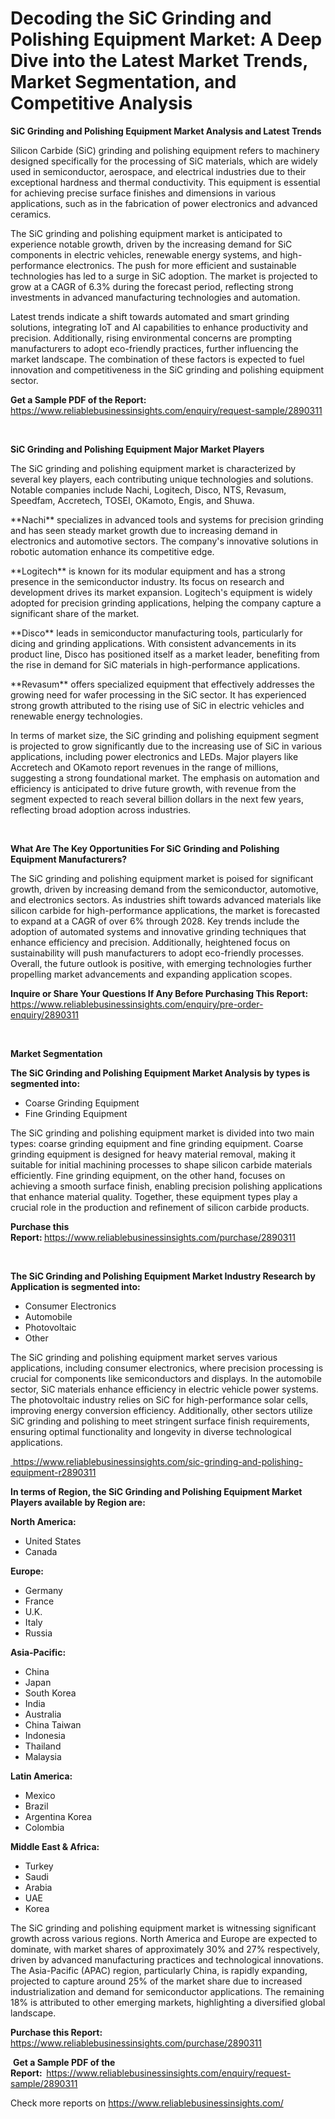 <p><h1>Decoding the SiC Grinding and Polishing Equipment Market: A Deep Dive into the Latest Market Trends, Market Segmentation, and Competitive Analysis</h1></p><p><strong>SiC Grinding and Polishing Equipment Market Analysis and Latest Trends</strong></p>
<p><p>Silicon Carbide (SiC) grinding and polishing equipment refers to machinery designed specifically for the processing of SiC materials, which are widely used in semiconductor, aerospace, and electrical industries due to their exceptional hardness and thermal conductivity. This equipment is essential for achieving precise surface finishes and dimensions in various applications, such as in the fabrication of power electronics and advanced ceramics.</p><p>The SiC grinding and polishing equipment market is anticipated to experience notable growth, driven by the increasing demand for SiC components in electric vehicles, renewable energy systems, and high-performance electronics. The push for more efficient and sustainable technologies has led to a surge in SiC adoption. The market is projected to grow at a CAGR of 6.3% during the forecast period, reflecting strong investments in advanced manufacturing technologies and automation. </p><p>Latest trends indicate a shift towards automated and smart grinding solutions, integrating IoT and AI capabilities to enhance productivity and precision. Additionally, rising environmental concerns are prompting manufacturers to adopt eco-friendly practices, further influencing the market landscape. The combination of these factors is expected to fuel innovation and competitiveness in the SiC grinding and polishing equipment sector.</p></p>
<p><strong>Get a Sample PDF of the Report:&nbsp;</strong> <a href="https://www.reliablebusinessinsights.com/enquiry/request-sample/2890311?utm_campaign=3007&utm_medium=2&utm_source=Github&utm_content=ia&utm_term=14032025&utm_id=sic-grinding-and-polishing-equipment">https://www.reliablebusinessinsights.com/enquiry/request-sample/2890311</a></p>
<p>&nbsp;</p>
<p><strong>SiC Grinding and Polishing Equipment Major Market Players</strong></p>
<p><p>The SiC grinding and polishing equipment market is characterized by several key players, each contributing unique technologies and solutions. Notable companies include Nachi, Logitech, Disco, NTS, Revasum, Speedfam, Accretech, TOSEI, OKamoto, Engis, and Shuwa.</p><p>**Nachi** specializes in advanced tools and systems for precision grinding and has seen steady market growth due to increasing demand in electronics and automotive sectors. The company's innovative solutions in robotic automation enhance its competitive edge.</p><p>**Logitech** is known for its modular equipment and has a strong presence in the semiconductor industry. Its focus on research and development drives its market expansion. Logitech's equipment is widely adopted for precision grinding applications, helping the company capture a significant share of the market.</p><p>**Disco** leads in semiconductor manufacturing tools, particularly for dicing and grinding applications. With consistent advancements in its product line, Disco has positioned itself as a market leader, benefiting from the rise in demand for SiC materials in high-performance applications.</p><p>**Revasum** offers specialized equipment that effectively addresses the growing need for wafer processing in the SiC sector. It has experienced strong growth attributed to the rising use of SiC in electric vehicles and renewable energy technologies.</p><p>In terms of market size, the SiC grinding and polishing equipment segment is projected to grow significantly due to the increasing use of SiC in various applications, including power electronics and LEDs. Major players like Accretech and OKamoto report revenues in the range of millions, suggesting a strong foundational market. The emphasis on automation and efficiency is anticipated to drive future growth, with revenue from the segment expected to reach several billion dollars in the next few years, reflecting broad adoption across industries.</p></p>
<p>&nbsp;</p>
<p><strong>What Are The Key Opportunities For SiC Grinding and Polishing Equipment Manufacturers?</strong></p>
<p><p>The SiC grinding and polishing equipment market is poised for significant growth, driven by increasing demand from the semiconductor, automotive, and electronics sectors. As industries shift towards advanced materials like silicon carbide for high-performance applications, the market is forecasted to expand at a CAGR of over 6% through 2028. Key trends include the adoption of automated systems and innovative grinding techniques that enhance efficiency and precision. Additionally, heightened focus on sustainability will push manufacturers to adopt eco-friendly processes. Overall, the future outlook is positive, with emerging technologies further propelling market advancements and expanding application scopes.</p></p>
<p><strong>Inquire or Share Your Questions If Any Before Purchasing This Report:</strong> <a href="https://www.reliablebusinessinsights.com/enquiry/pre-order-enquiry/2890311?utm_campaign=3007&utm_medium=2&utm_source=Github&utm_content=ia&utm_term=14032025&utm_id=sic-grinding-and-polishing-equipment">https://www.reliablebusinessinsights.com/enquiry/pre-order-enquiry/2890311</a></p>
<p>&nbsp;</p>
<p><strong>Market Segmentation</strong></p>
<p><strong>The SiC Grinding and Polishing Equipment Market Analysis by types is segmented into:</strong></p>
<p><ul><li>Coarse Grinding Equipment</li><li>Fine Grinding Equipment</li></ul></p>
<p><p>The SiC grinding and polishing equipment market is divided into two main types: coarse grinding equipment and fine grinding equipment. Coarse grinding equipment is designed for heavy material removal, making it suitable for initial machining processes to shape silicon carbide materials efficiently. Fine grinding equipment, on the other hand, focuses on achieving a smooth surface finish, enabling precision polishing applications that enhance material quality. Together, these equipment types play a crucial role in the production and refinement of silicon carbide products.</p></p>
<p><strong>Purchase this Report:&nbsp;</strong><a href="https://www.reliablebusinessinsights.com/purchase/2890311?utm_campaign=3007&utm_medium=2&utm_source=Github&utm_content=ia&utm_term=14032025&utm_id=sic-grinding-and-polishing-equipment">https://www.reliablebusinessinsights.com/purchase/2890311</a></p>
<p>&nbsp;</p>
<p><strong>The SiC Grinding and Polishing Equipment Market Industry Research by Application is segmented into:</strong></p>
<p><ul><li>Consumer Electronics</li><li>Automobile</li><li>Photovoltaic</li><li>Other</li></ul></p>
<p><p>The SiC grinding and polishing equipment market serves various applications, including consumer electronics, where precision processing is crucial for components like semiconductors and displays. In the automobile sector, SiC materials enhance efficiency in electric vehicle power systems. The photovoltaic industry relies on SiC for high-performance solar cells, improving energy conversion efficiency. Additionally, other sectors utilize SiC grinding and polishing to meet stringent surface finish requirements, ensuring optimal functionality and longevity in diverse technological applications.</p></p>
<p><a href="https://www.reliablebusinessinsights.com/sic-grinding-and-polishing-equipment-r2890311?utm_campaign=3007&utm_medium=2&utm_source=Github&utm_content=ia&utm_term=14032025&utm_id=sic-grinding-and-polishing-equipment">&nbsp;https://www.reliablebusinessinsights.com/sic-grinding-and-polishing-equipment-r2890311</a></p>
<p><strong>In terms of Region, the SiC Grinding and Polishing Equipment Market Players available by Region are:</strong></p>
<p>
    <p> <strong> North America: </strong>
        <ul>
            <li>United States</li>
            <li>Canada</li>
        </ul>
        </p> 
    <p> <strong> Europe: </strong>
        <ul>
            <li>Germany</li>
            <li>France</li>
            <li>U.K.</li>
            <li>Italy</li>
            <li>Russia</li>
        </ul>
        </p> 
    <p> <strong> Asia-Pacific: </strong>
        <ul>
            <li>China</li>
            <li>Japan</li>
            <li>South Korea</li>
            <li>India</li>
            <li>Australia</li>
            <li>China Taiwan</li>
            <li>Indonesia</li>
            <li>Thailand</li>
            <li>Malaysia</li>
        </ul>
        </p> 
    <p> <strong> Latin America: </strong>
        <ul>
            <li>Mexico</li>
            <li>Brazil</li>
            <li>Argentina Korea</li>
            <li>Colombia</li>
        </ul>
        </p> 
    <p> <strong> Middle East & Africa: </strong>
        <ul>
            <li>Turkey</li>
            <li>Saudi</li>
            <li>Arabia</li>
            <li>UAE</li>
            <li>Korea</li>
        </ul>
    </p>
    </p>
<p><p>The SiC grinding and polishing equipment market is witnessing significant growth across various regions. North America and Europe are expected to dominate, with market shares of approximately 30% and 27% respectively, driven by advanced manufacturing practices and technological innovations. The Asia-Pacific (APAC) region, particularly China, is rapidly expanding, projected to capture around 25% of the market share due to increased industrialization and demand for semiconductor applications. The remaining 18% is attributed to other emerging markets, highlighting a diversified global landscape.</p></p>
<p><strong>Purchase this Report: </strong><a href="https://www.reliablebusinessinsights.com/purchase/2890311?utm_campaign=3007&utm_medium=2&utm_source=Github&utm_content=ia&utm_term=14032025&utm_id=sic-grinding-and-polishing-equipment">https://www.reliablebusinessinsights.com/purchase/2890311</a></p>
<p>&nbsp;<strong>Get a Sample PDF of the Report:&nbsp;&nbsp;</strong><a href="https://www.reliablebusinessinsights.com/enquiry/request-sample/2890311?utm_campaign=3007&utm_medium=2&utm_source=Github&utm_content=ia&utm_term=14032025&utm_id=sic-grinding-and-polishing-equipment">https://www.reliablebusinessinsights.com/enquiry/request-sample/2890311</a></p>
<p><strong></strong></p>
<p>Check more reports on <a href="https://www.reliablebusinessinsights.com/?utm_campaign=3007&utm_medium=2&utm_source=Github&utm_content=ia&utm_term=14032025&utm_id=sic-grinding-and-polishing-equipment">https://www.reliablebusinessinsights.com/</a></p>